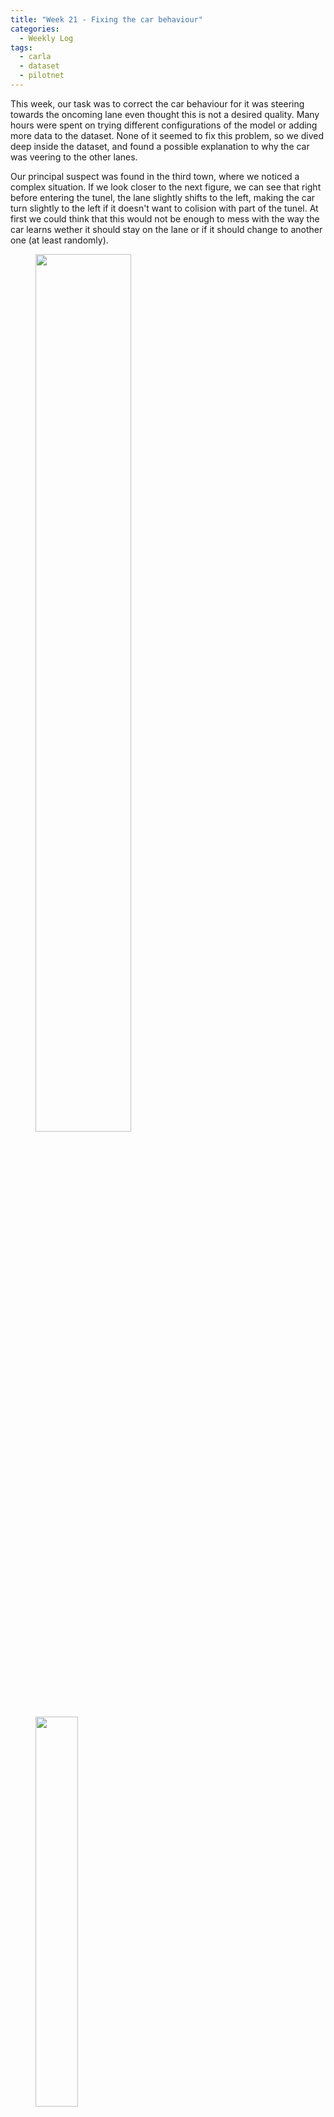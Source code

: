 ```yaml
---
title: "Week 21 - Fixing the car behaviour"
categories:
  - Weekly Log
tags:
  - carla
  - dataset
  - pilotnet
---
```


This week, our task was to correct the car behaviour for it was steering towards the oncoming lane even thought this is not a desired quality. Many hours were spent on trying different configurations of the model or adding more data to the dataset. None of it seemed to fix this problem, so we dived deep inside the dataset, and found a possible explanation to why the car was veering to the other lanes. 

Our principal suspect was found in the third town, where we noticed a complex situation. If we look closer to the next figure, we can see that right before entering the tunel, the lane slightly shifts to the left, making the car turn slightly to the left if it doesn't want to colision with part of the tunel. At first we could think that this would not be enough to mess with the way the car learns wether it should stay on the lane or if it should change to another one (at least randomly).

<figure class="half">
  <img style="width:60%" src="{{ site.url }}{{ site.baseurl }}/assets/images/town03_complication.png" alt="">
  <img style="width:40%" src="{{ site.url }}{{ site.baseurl }}/assets/images/town03_complication_visualmap.png" alt="">
  <figcaption></figcaption>
</figure>

So to check wether this was the problem or not, we changed the whole dataset, by eliminating and recording only the wanted parts of the town 03. Once the data was collected and the trainining finished, the conclusion was that it worked! The car still needed to fix some behaviour towards harder turns or softer turns, but it wasn't changing lanes randomly, it stayed or even veered to the rightest lane possible as we tried to teach it.

I will save the idea to show a video for the next week, even though the car is behaving pretty good when compared to the previous weeks, it still needs a little more tweaking to achieve the expected behaviour. But that being said, with some more data balancing and model adjustement we could have a good model that follows its respective lane.

